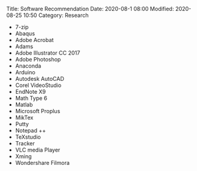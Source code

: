 Title: Software Recommendation
Date: 2020-08-1 08:00
Modified: 2020-08-25 10:50
Category: Research


- 7-zip
- Abaqus
- Adobe Acrobat
- Adams
- Adobe Illustrator CC 2017
- Adobe Photoshop
- Anaconda
- Arduino 
- Autodesk AutoCAD
- Corel VideoStudio
- EndNote X9
- Math Type 6
- Matlab 
- Microsoft Proplus
- MikTex
- Putty
- Notepad ++
- TeXstudio
- Tracker
- VLC media Player
- Xming
- Wondershare Filmora
